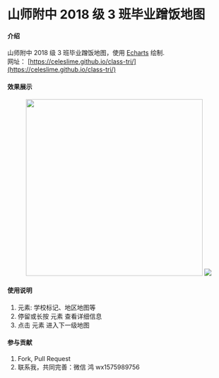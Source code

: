 # 山师附中 2018 级 3 班毕业蹭饭地图

#### 介绍
山师附中 2018 级 3 班毕业蹭饭地图，使用 [Echarts](https://echarts.apache.org) 绘制.   
网址： [https://celeslime.github.io/class-tri/](https://celeslime.github.io/class-tri/)

#### 效果展示
<center>
  <img src="https://s11.ax1x.com/2024/02/06/pF1uUTH.png" height=400/>
  <img src="https://s11.ax1x.com/2024/02/06/pF1udkd.png" />
</center>

#### 使用说明

1. 元素: 学校标记、地区地图等
2. 停留或长按 元素 查看详细信息
3. 点击 元素 进入下一级地图

#### 参与贡献

1.  Fork, Pull Request
2.  联系我，共同完善：微信 鸿 wx1575989756
